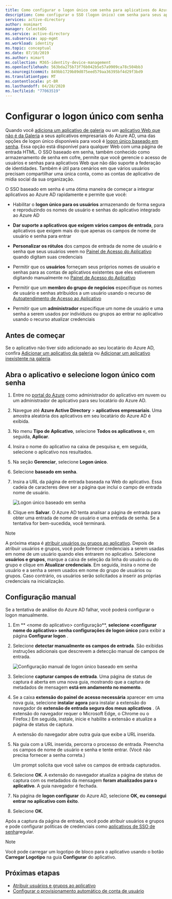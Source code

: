 ```yaml
---
title: Como configurar o logon único com senha para aplicativos do Azure AD | Microsoft Docs
description: Como configurar o SSO (logon único) com senha para seus aplicativos empresariais do Azure AD na plataforma Microsoft Identity (Azure AD)
services: active-directory
author: msmimart
manager: CelesteDG
ms.service: active-directory
ms.subservice: app-mgmt
ms.workload: identity
ms.topic: conceptual
ms.date: 07/10/2019
ms.author: mimart
ms.collection: M365-identity-device-management
ms.openlocfilehash: 563bda275b73f76b042b5e57a9909ca78c504bb3
ms.sourcegitcommit: 849bb1729b89d075eed579aa36395bf4d29f3bd9
ms.translationtype: MT
ms.contentlocale: pt-BR
ms.lasthandoff: 04/28/2020
ms.locfileid: "77063519"
---
```

# <a name="configure-password-single-sign-on"></a>Configurar o logon único com senha

Quando você [adiciona um aplicativo de galeria](add-gallery-app.md) ou um [aplicativo Web que não é da Galeria](add-non-gallery-app.md) a seus aplicativos empresariais do Azure AD, uma das opções de logon único disponíveis para você é [logon único baseado em senha](what-is-single-sign-on.md#password-based-sso). Essa opção está disponível para qualquer Web com uma página de entrada HTML. O SSO baseado em senha, também conhecido como armazenamento de senha em cofre, permite que você gerencie o acesso de usuários e senhas para aplicativos Web que não dão suporte a federação de identidades. Também é útil para cenários em que vários usuários precisam compartilhar uma única conta, como as contas de aplicativo de mídia social da sua organização. 

O SSO baseado em senha é uma ótima maneira de começar a integrar aplicativos ao Azure AD rapidamente e permite que você:

-   Habilitar o **logon único para os usuários** armazenando de forma segura e reproduzindo os nomes de usuário e senhas do aplicativo integrado ao Azure AD

-   **Dar suporte a aplicativos que exigem vários campos de entrada**, para aplicativos que exigem mais do que apenas os campos de nome de usuário e senha para entrar

-   **Personalizar os rótulos** dos campos de entrada de nome de usuário e senha que seus usuários veem no [Painel de Acesso do Aplicativo](https://docs.microsoft.com/azure/active-directory/active-directory-saas-access-panel-introduction) quando digitam suas credenciais

-   Permitir que os **usuários** forneçam seus próprios nomes de usuário e senhas para as contas de aplicativos existentes que eles estiverem digitando manualmente no [Painel de Acesso do Aplicativo](https://docs.microsoft.com/azure/active-directory/active-directory-saas-access-panel-introduction)

-   Permitir que um **membro do grupo de negócios** especifique os nomes de usuário e senhas atribuídos a um usuário usando o recurso de [Autoatendimento de Acesso ao Aplicativo](https://docs.microsoft.com/azure/active-directory/active-directory-self-service-application-access)

-   Permitir que um **administrador** especifique um nome de usuário e uma senha a serem usados por indivíduos ou grupos ao entrar no aplicativo usando o recurso atualizar credenciais 

## <a name="before-you-begin"></a>Antes de começar

Se o aplicativo não tiver sido adicionado ao seu locatário do Azure AD, confira [Adicionar um aplicativo da galeria](add-gallery-app.md) ou [Adicionar um aplicativo inexistente na galeria](add-non-gallery-app.md).

## <a name="open-the-app-and-select-password-single-sign-on"></a>Abra o aplicativo e selecione logon único com senha

1. Entre no [portal do Azure](https://portal.azure.com) como administrador do aplicativo em nuvem ou um administrador de aplicativo para seu locatário do Azure AD.

2. Navegue até **Azure Active Directory** > **aplicativos empresariais**. Uma amostra aleatória dos aplicativos em seu locatário do Azure AD é exibida. 

3. No menu **Tipo de Aplicativo**, selecione **Todos os aplicativos** e, em seguida, **Aplicar**.

4. Insira o nome do aplicativo na caixa de pesquisa e, em seguida, selecione o aplicativo nos resultados.

5. Na seção **Gerenciar**, selecione **Logon único**. 

6. Selecione **baseado em senha**.

7. Insira a URL da página de entrada baseada na Web do aplicativo. Essa cadeia de caracteres deve ser a página que inclui o campo de entrada nome de usuário.

   ![Logon único baseado em senha](./media/configure-single-sign-on-non-gallery-applications/password-based-sso.png)

8. Clique em **Salvar**. O Azure AD tenta analisar a página de entrada para obter uma entrada de nome de usuário e uma entrada de senha. Se a tentativa for bem-sucedida, você terminará. 
 
> [!NOTE]
> A próxima etapa é [atribuir usuários ou grupos ao aplicativo](methods-for-assigning-users-and-groups.md). Depois de atribuir usuários e grupos, você pode fornecer credenciais a serem usadas em nome de um usuário quando eles entrarem no aplicativo. Selecione **usuários e grupos**, marque a caixa de seleção da linha do usuário ou do grupo e clique em **Atualizar credenciais**. Em seguida, insira o nome de usuário e a senha a serem usados em nome do grupo de usuários ou grupos. Caso contrário, os usuários serão solicitados a inserir as próprias credenciais na inicialização.
 

## <a name="manual-configuration"></a>Configuração manual

Se a tentativa de análise do Azure AD falhar, você poderá configurar o logon manualmente.

1. Em ** \<nome do aplicativo> configuração**, **selecione \<configurar nome do aplicativo> senha configurações de logon único** para exibir a página **Configurar logon** . 

2. Selecione **detectar manualmente os campos de entrada**. São exibidas instruções adicionais que descrevem a detecção manual de campos de entrada.

   ![Configuração manual de logon único baseado em senha](./media/configure-password-single-sign-on/password-configure-sign-on.png)
3. Selecione **capturar campos de entrada**. Uma página de status de captura é aberta em uma nova guia, mostrando que a captura de metadados de mensagem **está em andamento no momento**.

4. Se a caixa **extensão do painel de acesso necessária** aparecer em uma nova guia, selecione **instalar agora** para instalar a extensão do navegador de **extensão de entrada segura dos meus aplicativos** . (A extensão do navegador requer o Microsoft Edge, o Chrome ou o Firefox.) Em seguida, instale, inicie e habilite a extensão e atualize a página de status de captura.

   A extensão do navegador abre outra guia que exibe a URL inserida.
5. Na guia com a URL inserida, percorra o processo de entrada. Preencha os campos de nome de usuário e senha e tente entrar. (Você não precisa fornecer a senha correta.)

   Um prompt solicita que você salve os campos de entrada capturados.
6. Selecione **OK**. A extensão do navegador atualiza a página de status de captura com os metadados da mensagem **foram atualizados para o aplicativo**. A guia navegador é fechada.

7. Na página de **logon configurar** do Azure AD, selecione **OK, eu consegui entrar no aplicativo com êxito**.

8. Selecione **OK**.

Após a captura da página de entrada, você pode atribuir usuários e grupos e pode configurar políticas de credenciais como [aplicativos de SSO de senha](what-is-single-sign-on.md)regular.

> [!NOTE]
> Você pode carregar um logotipo de bloco para o aplicativo usando o botão **Carregar Logotipo** na guia **Configurar** do aplicativo.

## <a name="next-steps"></a>Próximas etapas

- [Atribuir usuários e grupos ao aplicativo](methods-for-assigning-users-and-groups.md)
- [Configurar o provisionamento automático de conta de usuário](../app-provisioning/configure-automatic-user-provisioning-portal.md)
